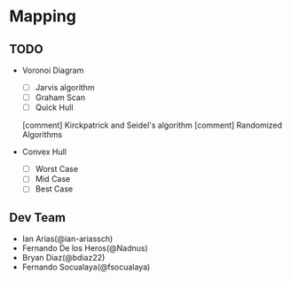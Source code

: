 # Mapping

## TODO

- Voronoi Diagram
    * [ ] Jarvis algorithm
    * [ ] Graham Scan
    * [ ] Quick Hull
    
    [comment] Kirckpatrick and Seidel's algorithm
    [comment] Randomized Algorithms

- Convex Hull
    * [ ] Worst Case
    * [ ] Mid Case
    * [ ] Best Case

## Dev Team
- Ian Arias(@ian-ariassch)
- Fernando De los Heros(@Nadnus)
- Bryan Diaz(@bdiaz22)
- Fernando Socualaya(@fsocualaya)  
